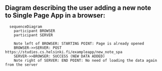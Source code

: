 ## Diagram describing the user adding a new note to Single Page App in a browser:

```mermaid
  sequenceDiagram
    participant BROWSER
    participant SERVER

    Note left of BROWSER: STARTING POINT: Page is already opened
    BROWSER->>SERVER: POST https://studies.cs.helsinki.fi/exampleapp/new_note_spa
    SERVER->>BROWSER: SUCCESS (NEW DATA ADDED)
    Note right of SERVER: END POINT: No need of loading the data again from the server
```
